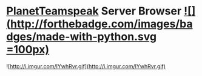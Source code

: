 # [PlanetTeamspeak](https://www.planetteamspeak.com) Server Browser [![](http://forthebadge.com/images/badges/made-with-python.svg =100px)](http://forthebadge.com)

![http://i.imgur.com/IYwhRvr.gif](http://i.imgur.com/IYwhRvr.gif)
